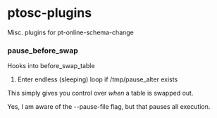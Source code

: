 # ptosc-plugins
Misc. plugins for pt-online-schema-change

### pause_before_swap

Hooks into before_swap_table
1. Enter endless (sleeping) loop if /tmp/pause_alter exists

This simply gives you control over *when* a table is swapped out.

Yes, I am aware of the --pause-file flag, but that pauses all execution.
